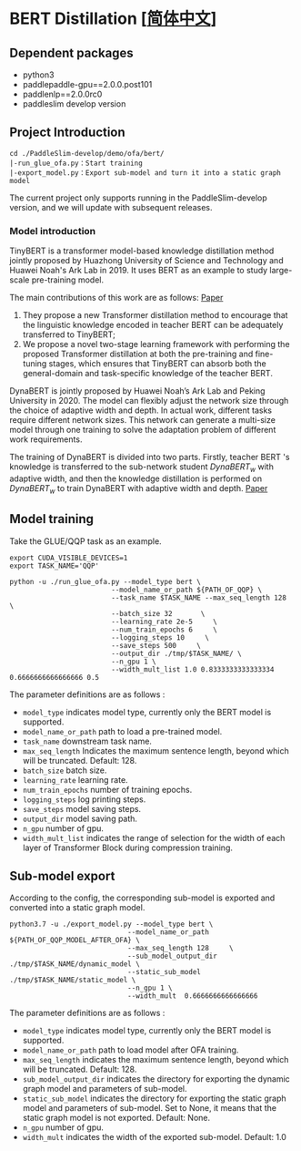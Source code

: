 # BERT Distillation [[简体中文](./README.md)]

## Dependent packages

* python3
* paddlepaddle-gpu==2.0.0.post101
* paddlenlp==2.0.0rc0
* paddleslim develop version

## Project Introduction

```
cd ./PaddleSlim-develop/demo/ofa/bert/
|-run_glue_ofa.py：Start training
|-export_model.py：Export sub-model and turn it into a static graph model
```

The current project only supports running in the PaddleSlim-develop version, and we will update with subsequent releases.

### Model introduction

TinyBERT is a transformer model-based knowledge distillation method jointly proposed by Huazhong University of Science and Technology and Huawei Noah's Ark Lab in 2019. It uses BERT as an example to study large-scale pre-training model.

The main contributions of this work are as follows: [Paper](https://arxiv.org/pdf/1909.10351.pdf)

1. They propose a new Transformer distillation method to encourage that the linguistic knowledge encoded in teacher BERT can be adequately transferred to TinyBERT;
2. We propose a novel two-stage learning framework with performing the proposed Transformer distillation at both the pre-training and fine-tuning stages, which ensures that TinyBERT can absorb both the general-domain and task-specific knowledge of the teacher BERT.

DynaBERT is jointly proposed by Huawei Noah’s Ark Lab and Peking University in 2020. The model can flexibly adjust the network size through the choice of adaptive width and depth. In actual work, different tasks require different network sizes. This network can generate a multi-size model through one training to solve the adaptation problem of different work requirements.

The training of DynaBERT is divided into two parts. Firstly, teacher BERT 's knowledge is transferred to the sub-network student $DynaBERT_w$ with adaptive width, and then the knowledge distillation is performed on $DynaBERT_w$ to train DynaBERT with adaptive width and depth. [Paper](https://arxiv.org/pdf/2004.04037.pdf)

## Model training

Take the GLUE/QQP task as an example.

```shell
export CUDA_VISIBLE_DEVICES=1
export TASK_NAME='QQP'

python -u ./run_glue_ofa.py --model_type bert \
                         --model_name_or_path ${PATH_OF_QQP} \
                         --task_name $TASK_NAME --max_seq_length 128     \
                         --batch_size 32       \
                         --learning_rate 2e-5     \
                         --num_train_epochs 6     \
                         --logging_steps 10     \
                         --save_steps 500     \
                         --output_dir ./tmp/$TASK_NAME/ \
                         --n_gpu 1 \
                         --width_mult_list 1.0 0.8333333333333334 0.6666666666666666 0.5
```

The parameter definitions are as follows :

* `model_type` indicates model type, currently only the BERT model is supported.
* `model_name_or_path` path to load a pre-trained model.
* `task_name` downstream task name.
* `max_seq_length` Indicates the maximum sentence length, beyond which will be truncated. Default: 128.
* `batch_size` batch size.
* `learning_rate` learning rate.
* `num_train_epochs` number of training epochs.
* `logging_steps` log printing steps.
* `save_steps` model saving steps.
* `output_dir` model saving path.
* `n_gpu` number of gpu.
* `width_mult_list` indicates the range of selection for the width of each layer of Transformer Block during compression training.



## Sub-model export

According to the config, the corresponding sub-model is exported and converted into a static graph model.

```shell
python3.7 -u ./export_model.py --model_type bert \
                             --model_name_or_path ${PATH_OF_QQP_MODEL_AFTER_OFA} \
                             --max_seq_length 128     \
                             --sub_model_output_dir ./tmp/$TASK_NAME/dynamic_model \
                             --static_sub_model ./tmp/$TASK_NAME/static_model \
                             --n_gpu 1 \
                             --width_mult  0.6666666666666666
```

The parameter definitions are as follows :

* `model_type` indicates model type, currently only the BERT model is supported.
* `model_name_or_path` path to load model after OFA training.
* `max_seq_length` indicates the maximum sentence length, beyond which will be truncated. Default: 128.
* `sub_model_output_dir` indicates the directory for exporting the dynamic graph model and parameters of sub-model.
* `static_sub_model` indicates the directory for exporting the static graph model and parameters of sub-model. Set to None, it means that the static graph model is not exported. Default: None.
* `n_gpu` number of gpu.
* `width_mult` indicates the width of the exported sub-model. Default: 1.0
